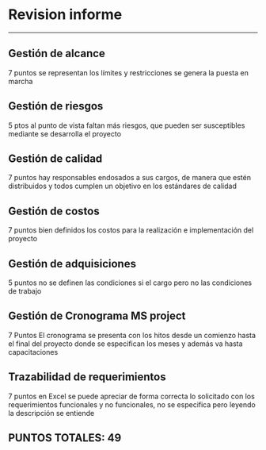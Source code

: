 # Revision informe--------------------## Gestión de alcance7 puntos se representan los límites y restricciones se genera la puesta en marcha## Gestión de riesgos5 ptos al punto de vista faltan más riesgos, que pueden ser susceptibles mediante se desarrolla el proyecto## Gestión de calidad7 puntos hay responsables endosados a sus cargos, de manera que estén distribuidos y todos cumplen un objetivo en los estándares de calidad## Gestión de costos7 puntos bien definidos los costos para la realización e implementación del proyecto## Gestión de adquisiciones5 puntos no se definen las condiciones si el cargo pero no las condiciones de trabajo## Gestión de Cronograma MS project7 Puntos El cronograma se presenta con los hitos desde un comienzo hasta el final del proyecto donde se especifican los meses y además va hasta capacitaciones## Trazabilidad de requerimientos7 puntos en Excel se puede apreciar de forma correcta lo solicitado con los requerimientos funcionales y no funcionales, no se especifica pero leyendo la descripción se entiende## PUNTOS TOTALES: 49